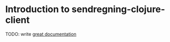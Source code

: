 # Introduction to sendregning-clojure-client

TODO: write [great documentation](http://jacobian.org/writing/what-to-write/)
